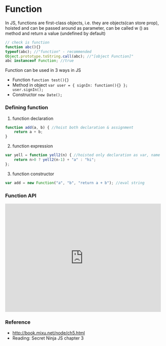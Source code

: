 # Function

In JS, functions are first-class objects, i.e. they are objects(can store prop), hoisted and can be passed around as parameter, can be called w () as method and return a value (undefined by default)
```js
// check is function
function abc(){}
typeof(abc); //"function" - recommended
Object.prototype.toString.call(abc); //"[object Function]"
abc instanceof Function; //true
```

Function can be used in 3 ways in JS
- Function `function test(){}`
- Method in object
 `var user = {
   signIn: function(){}
 };
 user.signIn();
 `
- Constructor `new Date();`

### Defining function
1. function declaration
```js
function add(a, b) { //hoist both declaration & assignment
	return a + b;
}
```
2. function expression
```js
var yell = function yell2(n) { //hoisted only declaration as var, name is optional
	return n>0 ? yell2(n-1) + "a" : "hi";
};
```
3. function constructor
```js
var add = new Function("a", "b", "return a + b"); //eval string
```

### Function API
<iframe width="100%" height="350" src="http://jsbin.com/nomuq/latest/embed?js" allowfullscreen="allowfullscreen" frameborder="0"></iframe>

### Reference 
- http://book.mixu.net/node/ch5.html
- Reading: Secret Ninja JS chapter 3
